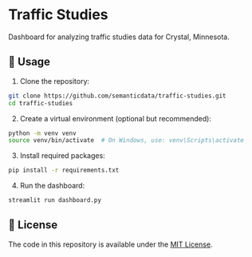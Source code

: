 # Traffic Studies

Dashboard for analyzing traffic studies data for Crystal, Minnesota.

## 🚀 Usage

1. Clone the repository:

```bash
git clone https://github.com/semanticdata/traffic-studies.git
cd traffic-studies
```

2. Create a virtual environment (optional but recommended):

```bash
python -m venv venv
source venv/bin/activate  # On Windows, use: venv\Scripts\activate
```

3. Install required packages:

```bash
pip install -r requirements.txt
```

4. Run the dashboard:

```bash
streamlit run dashboard.py
```

## 📜 License

The code in this repository is available under the [MIT License](LICENSE).
